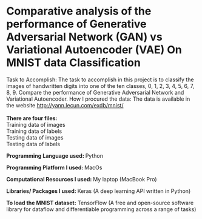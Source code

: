 # Comparative analysis of the performance of Generative Adversarial Network (GAN) vs Variational Autoencoder (VAE) On MNIST data Classification
Task to Accomplish: The task to accomplish in this project is to classify the images of handwritten digits into one of the ten classes, 0, 1, 2, 3, 4, 5, 6, 7, 8, 9. Compare the performance of Generative Adversarial Network and Variational Autoencoder.
How I procured the data:
The data is available in the website http://yann.lecun.com/exdb/mnist/ <br>
<br>
<b>There are four files:</b> <br>
Training data of images <br>
Training data of labels <br>
Testing data of images <br>
Testing data of labels <br>

<b>Programming Language used: </b>
Python

<b>Programming Platform I used: </b>
MacOs

<b> Computational Resources I used: </b>
My laptop (MacBook Pro)

<b> Libraries/ Packages I used: </b>
Keras (A deep learning API written in Python) <br> 

<b> To load the MNIST dataset:</b> TensorFlow (A free and open-source software library for dataflow and differentiable programming across a range of tasks)

